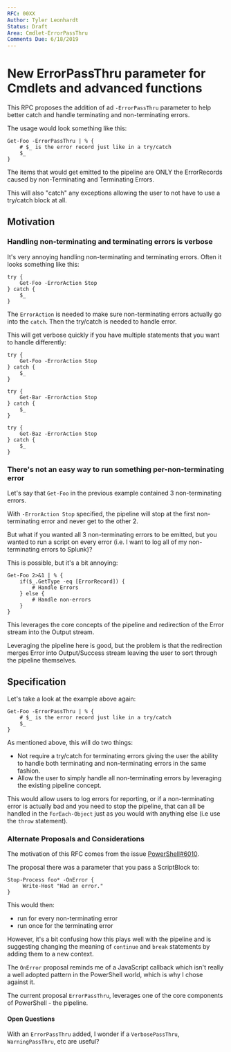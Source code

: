 ```yaml
---
RFC: 00XX
Author: Tyler Leonhardt
Status: Draft
Area: Cmdlet-ErrorPassThru
Comments Due: 6/18/2019
---
```


# New ErrorPassThru parameter for Cmdlets and advanced functions

This RPC proposes the addition of ad
`-ErrorPassThru`
parameter to help better catch and handle terminating and non-terminating errors.

The usage would look something like this:

```pwsh
Get-Foo -ErrorPassThru | % {
    # $_ is the error record just like in a try/catch
    $_
}
```

The items that would get emitted to the pipeline are ONLY the ErrorRecords caused by non-Terminating and Terminating Errors.

This will also "catch" any exceptions allowing the user to not have to use a try/catch block at all.

## Motivation

### Handling non-terminating and terminating errors is verbose

It's very annoying handling non-terminating and terminating errors.
Often it looks something like this:

```pwsh
try {
    Get-Foo -ErrorAction Stop
} catch {
    $_
}
```

The
`ErrorAction`
is needed to make sure non-terminating errors actually go into the
`catch`.
Then the try/catch is needed to handle error.

This will get verbose quickly if you have multiple statements that you want to handle differently:

```pwsh
try {
    Get-Foo -ErrorAction Stop
} catch {
    $_
}

try {
    Get-Bar -ErrorAction Stop
} catch {
    $_
}

try {
    Get-Baz -ErrorAction Stop
} catch {
    $_
}
```

### There's not an easy way to run something per-non-terminating error

Let's say that
`Get-Foo`
in the previous example contained 3 non-terminating errors.

With
`-ErrorAction Stop`
specified,
the pipeline will stop at the first non-terminating error and never get to the other 2.

But what if you wanted all 3 non-terminating errors to be emitted,
but you wanted to run a script on every error
(i.e. I want to log all of my non-terminating errors to Splunk)?

This is possible,
but it's a bit annoying:

```pwsh
Get-Foo 2>&1 | % {
    if($_.GetType -eq [ErrorRecord]) {
        # Handle Errors
    } else {
        # Handle non-errors
    }
}
```

This leverages the core concepts of the pipeline and redirection of the Error stream into the Output stream.

Leveraging the pipeline here is good,
but the problem is that the redirection merges Error into Output/Success stream leaving the user to sort through the pipeline themselves.

## Specification

Let's take a look at the example above again:

```pwsh
Get-Foo -ErrorPassThru | % {
    # $_ is the error record just like in a try/catch
    $_
}
```

As mentioned above, this will do two things:

* Not require a try/catch for terminating errors giving the user the ability to handle both terminating and non-terminating errors in the same fashion.
* Allow the user to simply handle all non-terminating errors by leveraging the existing pipeline concept.

This would allow users to log errors for reporting,
or if a non-terminating error is actually bad and you need to stop the pipeline,
that can all be handled in the
`ForEach-Object`
just as you would with anything else
(i.e use the `throw` statement).

### Alternate Proposals and Considerations

The motivation of this RFC comes from the issue [PowerShell#6010](https://github.com/PowerShell/PowerShell/issues/6010).

The proposal there was a parameter that you pass a ScriptBlock to:

```pwsh
Stop-Process foo* -OnError {
     Write-Host "Had an error."
}
```

This would then:

* run for every non-terminating error
* run once for the terminating error

However,
it's a bit confusing how this plays well with the pipeline and is suggesting changing the meaning of
`continue`
and
`break`
statements by adding them to a new context.

The
`OnError`
proposal reminds me of a JavaScript callback which isn't really a well adopted pattern in the PowerShell world,
which is why I chose against it.

The current proposal
`ErrorPassThru`,
leverages one of the core components of PowerShell - the pipeline.

#### Open Questions

With an
`ErrorPassThru`
added,
I wonder if a
`VerbosePassThru`,
`WarningPassThru`,
etc are useful?
